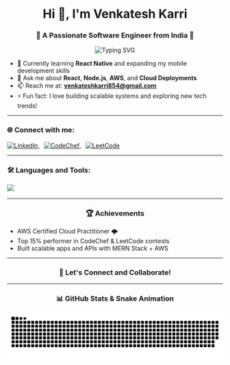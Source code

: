 <h1 align="center">Hi 👋, I'm Venkatesh Karri</h1>
<h3 align="center">🚀 A Passionate Software Engineer from India 🚀</h3>

<p align="center">
  <img src="https://readme-typing-svg.herokuapp.com?font=Fira+Code&size=24&pause=1000&center=true&vCenter=true&width=435&lines=Software+Engineer;MERN+Stack+Developer;Cloud+Enthusiast;Lifelong+Learner" alt="Typing SVG" />
</p>


- 🌱 Currently learning **React Native** and expanding my mobile development skills  
- 💬 Ask me about **React**, **Node.js**, **AWS**, and **Cloud Deployments**  
- 📫 Reach me at: **venkateshkarri854@gmail.com**  
- ⚡ Fun fact: I love building scalable systems and exploring new tech trends!

---

<h3 align="left">🌐 Connect with me:</h3>
<p align="left">
  <a href="https://www.linkedin.com/in/venkateshkarri7777/" target="_blank">
    <img align="center" src="https://skillicons.dev/icons?i=linkedin" alt="LinkedIn" height="40" />
  </a>
  <a href="https://www.codechef.com/users/tobi_18" target="_blank" style="margin-left: 10px;">
    <img align="center" src="https://upload.wikimedia.org/wikipedia/en/7/7b/Codechef%28new%29_logo.svg" alt="CodeChef" height="40" />
  </a>
  <a href="https://leetcode.com/sri_2498/" target="_blank" style="margin-left: 10px;">
    <img align="center" src="https://upload.wikimedia.org/wikipedia/commons/1/19/LeetCode_logo_black.png" alt="LeetCode" height="40" />
  </a>
</p>

---

<h3 align="left">🛠️ Languages and Tools:</h3>
<p align="left">
  <img src="https://skillicons.dev/icons?i=react,reactnative,nodejs,aws,cpp,css,docker,express,firebase,gcp,git,html,js,kafka,linux,mongodb,mysql,nginx,php,postgres,redis,tailwind,typescript,tensorflow,vue" />
</p>

---

<h3 align="center">🏆 Achievements</h3>

- AWS Certified Cloud Practitioner 🌩️  
- Top 15% performer in CodeChef & LeetCode contests  
- Built scalable apps and APIs with MERN Stack + AWS

---

<h3 align="center">🚀 Let's Connect and Collaborate!</h3>

---

<h3 align="center">📊 GitHub Stats & Snake Animation</h3>

<p align="center">
  <img
    src="https://raw.githubusercontent.com/sri-ganeshk/sri-ganeshk/main/output/github-snake-light.svg"
    data-dark-theme="https://raw.githubusercontent.com/sri-ganeshk/sri-ganeshk/main/output/github-snake-dark.svg"
    alt="github-snake"
  />
</p>



